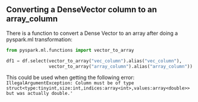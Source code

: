 ## Converting a DenseVector column to an array_column
There is a function to convert a Dense Vector to an array after doing a pyspark.ml transformation:
```python
from pyspark.ml.functions import vector_to_array

df1 = df.select(vector_to_array("vec_column").alias("vec_column"),
                vector_to_array("array_column").alias("array_column"))
```
This could be used when getting the following error: `IllegalArgumentException: Column must be of type struct<type:tinyint,size:int,indices:array<int>,values:array<double>> but was actually double.'`
